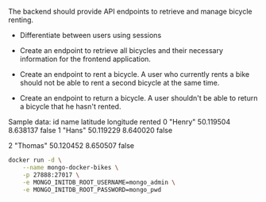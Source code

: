 The backend should provide API endpoints to retrieve and manage bicycle renting.

- Differentiate between users using sessions

- Create an endpoint to retrieve all bicycles and their necessary information for the frontend application.

- Create an endpoint to rent a bicycle. A user who currently rents a bike should not be able to rent a second bicycle at the same time.

- Create an endpoint to return a bicycle. A user shouldn't be able to return a bicycle that he hasn't rented.

Sample data:
id name latitude longitude rented
0 "Henry" 50.119504 8.638137 false
1 "Hans" 50.119229 8.640020 false

2 "Thomas" 50.120452 8.650507 false

```sh
docker run -d \
    --name mongo-docker-bikes \
    -p 27888:27017 \
    -e MONGO_INITDB_ROOT_USERNAME=mongo_admin \
    -e MONGO_INITDB_ROOT_PASSWORD=mongo_pwd
```

